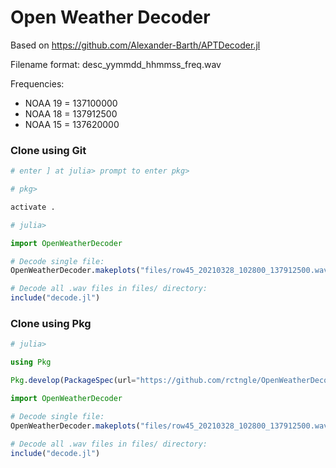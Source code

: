 # Open Weather Decoder

Based on https://github.com/Alexander-Barth/APTDecoder.jl

Filename format: desc_yymmdd_hhmmss_freq.wav

Frequencies:
- NOAA 19 = 137100000
- NOAA 18 = 137912500
- NOAA 15 = 137620000

### Clone using Git

```julia
# enter ] at julia> prompt to enter pkg>

# pkg>

activate .

# julia>

import OpenWeatherDecoder

# Decode single file:
OpenWeatherDecoder.makeplots("files/row45_20210328_102800_137912500.wav","NOAA 18")

# Decode all .wav files in files/ directory:
include("decode.jl")
```

### Clone using Pkg

```julia
# julia>

using Pkg

Pkg.develop(PackageSpec(url="https://github.com/rctngle/OpenWeatherDecoder"))

import OpenWeatherDecoder

# Decode single file:
OpenWeatherDecoder.makeplots("files/row45_20210328_102800_137912500.wav","NOAA 18")

# Decode all .wav files in files/ directory:
include("decode.jl")

```
